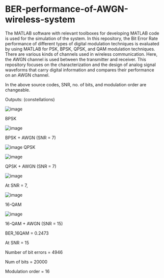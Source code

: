 # BER-performance-of-AWGN-wireless-system

The MATLAB software with relevant toolboxes for developing MATLAB code is used for the simulation of the system. In this repository, the Bit Error Rate performance of different types of digital modulation techniques is evaluated by using MATLAB for PSK, BPSK, QPSK, and QAM modulation techniques. 
There are various kinds of channels used in wireless communication. Here, the AWGN channel is used between the transmitter and receiver. This repository focuses on the characterization and the design of analog signal waveforms that carry digital information and compares their performance on an AWGN channel.

In the above source codes, SNR, no. of bits, and modulation order are changeable.



Outputs: (constellations)

![image](https://github.com/ChinmaiChowdary/BER-performance-of-AWGN-wireless-system/assets/119433702/17d2a69b-0296-4e1c-bc9d-273878c47f35)

BPSK


 
![image](https://github.com/ChinmaiChowdary/BER-performance-of-AWGN-wireless-system/assets/119433702/13184075-3cad-4df0-a67a-5a8e295c3df8)

BPSK + AWGN (SNR = 7)




![image](https://github.com/ChinmaiChowdary/BER-performance-of-AWGN-wireless-system/assets/119433702/eb2a7ab1-0e80-46b8-ae99-c7a38153b249)
QPSK



![image](https://github.com/ChinmaiChowdary/BER-performance-of-AWGN-wireless-system/assets/119433702/56c7bef9-1259-4fcd-96d8-27002940a71a)

QPSK + AWGN (SNR = 7)



![image](https://github.com/ChinmaiChowdary/BER-performance-of-AWGN-wireless-system/assets/119433702/b6f97a7e-9e6b-4c6c-8839-8e15159a9f65)

At SNR = 7,



 
![image](https://github.com/ChinmaiChowdary/BER-performance-of-AWGN-wireless-system/assets/119433702/6be0b7a7-1863-4ed7-a0a8-e9c1773819d8)

16-QAM 



![image](https://github.com/ChinmaiChowdary/BER-performance-of-AWGN-wireless-system/assets/119433702/70c0cc79-ebfd-4ad8-a77d-9017e5db4655)

16-QAM + AWGN (SNR = 15)



BER_16QAM = 0.2473

At SNR = 15

Number of bit errors = 4946

Num of bits = 20000

Modulation order = 16

